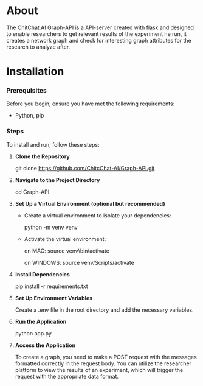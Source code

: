# About

The ChitChat.AI Graph-API is a API-server created with flask and designed to enable researchers to get relevant results of the experiment he run, it creates a network graph and check for interesting graph attributes for the research to analyze after.

# Installation

### Prerequisites
Before you begin, ensure you have met the following requirements:
- Python, pip 


### Steps
To install and run, follow these steps:

1. **Clone the Repository**  

   git clone https://github.com/ChitcChat-AI/Graph-API.git

2. **Navigate to the Project Directory**

   cd Graph-API

3. **Set Up a Virtual Environment (optional but recommended)**
    
    - Create a virtual environment to isolate your dependencies:
      
        python -m venv venv
    - Activate the virtual environment:
      
        on MAC: source venv\bin\activate
      
        on WINDOWS: source venv/Scripts/activate


4. **Install Dependencies**

   pip install -r requirements.txt

5. **Set Up Environment Variables**

   Create a .env file in the root directory and add the necessary variables.

6. **Run the Application**

   python app.py

7. **Access the Application**

   To create a graph, you need to make a POST request with the messages formatted correctly in the request body. You can utilize the researcher platform to view the results of an experiment, which will trigger the request with the appropriate data format.
